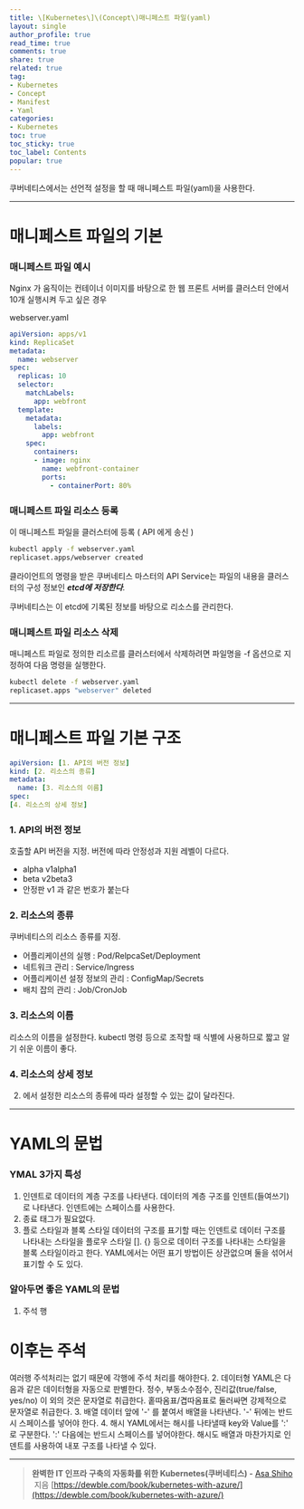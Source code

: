 ```yaml
---
title: \[Kubernetes\]\(Concept\)매니페스트 파일(yaml)
layout: single
author_profile: true
read_time: true
comments: true
share: true
related: true
tag:
- Kubernetes
- Concept
- Manifest
- Yaml
categories:
- Kubernetes
toc: true
toc_sticky: true
toc_label: Contents
popular: true
---
```

쿠버네티스에서는 선언적 설정을 할 때 매니페스트 파일(yaml)을 사용한다.

---

# 매니페스트 파일의 기본

### 매니페스트 파일 예시

Nginx 가 움직이는 컨테이너 이미지를 바탕으로 한 웹 프론트 서버를 클러스터 안에서 10개 실행시켜 두고 싶은 경우

webserver.yaml

```yaml
apiVersion: apps/v1
kind: ReplicaSet
metadata:
  name: webserver
spec:
  replicas: 10
  selector:
    matchLabels:
      app: webfront
  template:
    metadata:
      labels:
        app: webfront
    spec:
      containers:
      - image: nginx
        name: webfront-container
        ports:
          - containerPort: 80%
```

### 매니페스트 파일 리소스 등록

이 매니페스트 파일을 클러스터에 등록 ( API 에게 송신 )

```bash
kubectl apply -f webserver.yaml 
replicaset.apps/webserver created
```

클라이언트의 명령을 받은 쿠버네티스 마스터의 API Service는 파일의 내용을 클러스터의 구성 정보인 ***etcd에 저장한다***. 

쿠버네티스는 이 etcd에 기록된 정보를 바탕으로 리소스를 관리한다.

### 매니페스트 파일 리소스 삭제

매니페스트 파일로 정의한 리소르를 클러스터에서 삭제하려면 파일명을 -f 옵션으로 지정하여 다음 명령을 실행한다.

```bash
kubectl delete -f webserver.yaml      
replicaset.apps "webserver" deleted
```

---

# 매니페스트 파일 기본 구조

```yaml
apiVersion: [1. API의 버전 정보]
kind: [2. 리소스의 종류]
metadata:
  name: [3. 리소스의 이름]
spec:
[4. 리소스의 상세 정보]
```

### 1. API의 버전 정보

호출할 API 버전을 지정. 버전에 따라 안정성과 지원 레벨이 다르다.

- alpha
v1alpha1
- beta
v2beta3
- 안정판
v1 과 같은 번호가 붙는다

### 2. 리소스의 종류

쿠버네티스의 리소스 종류를 지정. 

- 어플리케이션의 실행 : Pod/RelpcaSet/Deployment
- 네트워크 관리 : Service/Ingress
- 어플리케이션 설정 정보의 관리  : ConfigMap/Secrets
- 배치 잡의 관리 : Job/CronJob

### 3. 리소스의 이름

리소스의 이름을 설정한다. kubectl 명령 등으로 조작할 때 식별에 사용하므로 짧고 알기 쉬운 이름이 좋다.

### 4. 리소스의 상세 정보

2. 에서 설정한 리소스의 종류에 따라 설정할 수 있는 값이 달라진다.

---

# YAML의 문법

### YMAL 3가지 특성

1. 인덴트로 데이터의 계층 구조를 나타낸다.
데이터의 계층 구조를 인덴트(들여쓰기)로 나타낸다. 인덴트에는 스페이스를 사용한다.
2. 종료 태그가 필요없다.
3. 플로 스타일과 블록 스타일
데이터의 구조를 표기할 때는 인덴트로 데이터 구조를 나타내는 스타일을 플로우 스타일
[]. {} 등으로 데이터 구조를 나타내는 스타일을 블록 스타일이라고 한다.
YAML에서는 어떤 표기 방법이든 상관없으며 둘을 섞어서 표기할 수 도 있다.

### 알아두면 좋은 YAML의 문법

1. 주석 행
# 이후는 주석
여러행 주석처리는 없기 때문에 각행에 주석 처리를 해야한다.
2. 데이터형
YAML은 다음과 같은 데이터형을 자동으로 판별한다.
정수, 부동소수점수, 진리값(true/false, yes/no) 
이 외의 것은 문자열로 취급한다. 홑따옴표/겹따옴표로 둘러싸면 강제적으로 문자열로 취급한다.
3. 배열
데이터 앞에 '-' 를 붙여서 배열을 나타낸다. '-' 뒤에는 반드시 스페이스를 넣어야 한다.
4. 해시
YAML에서는 해시를 나타낼때  key와 Value를 ':' 로 구분한다. ':' 다음에는 반드시 스페이스를 넣어야한다.
해시도 배열과 마찬가지로 인덴트를 사용하여 내포 구조를 나타낼 수 있다.

---

> **완벽한 IT 인프라 구축의 자동화를 위한 Kubernetes(쿠버네티스) -** [Asa Shiho](http://www.kyobobook.co.kr/product/detailViewKor.laf?ejkGb=KOR&mallGb=KOR&barcode=9788956748412&orderClick=LAG&Kc=#)
 지음
[https://dewble.com/book/kubernetes-with-azure/](https://dewble.com/book/kubernetes-with-azure/)
> 
